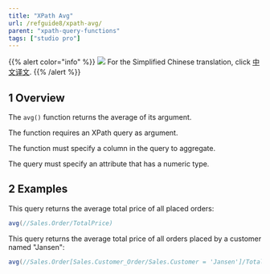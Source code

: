 ```yaml
---
title: "XPath Avg"
url: /refguide8/xpath-avg/
parent: "xpath-query-functions"
tags: ["studio pro"]
---
```


{{% alert color="info" %}}
<img src="/attachments/china.png" style="display: inline-block; margin: 0" /> For the Simplified Chinese translation, click [中文译文](https://cdn.mendix.tencent-cloud.com/documentation/refguide8/xpath-avg.pdf).
{{% /alert %}}

## 1 Overview

The `avg()` function returns the average of its argument.

The function requires an XPath query as argument.

The function must specify a column in the query to aggregate.

The query must specify an attribute that has a numeric type.

## 2 Examples

This query returns the average total price of all placed orders:

```java
avg(//Sales.Order/TotalPrice)
```

This query returns the average total price of all orders placed by a customer named "Jansen":

```java
avg(//Sales.Order[Sales.Customer_Order/Sales.Customer = 'Jansen']/TotalPrice)
```

